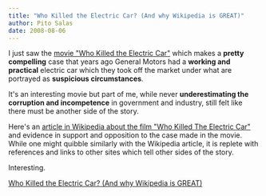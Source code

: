 ```yaml
---
title: "Who Killed the Electric Car? (And why Wikipedia is GREAT)"
author: Pito Salas
date: 2008-08-06
---
```




I just saw the [movie "Who Killed the Electric
Car"](<http://www.sonyclassics.com/whokilledtheelectriccar/>) which makes a
**pretty compelling** case that years ago General Motors had a **working and
practical** electric car which they took off the market under what are
portrayed as **suspicious circumstances**.

It's an interesting movie but part of me, while never **underestimating the
corruption and incompetence** in government and industry, still felt like
there must be another side of the story.

Here's an [article in Wikipedia about the film "Who Killed The Electric
Car"](<http://en.wikipedia.org/wiki/Who_Killed_the_Electric_Car%3F>) and
evidence in support and opposition to the case made in the movie. While one
might quibble similarly with the Wikipedia article, it is replete with
references and links to other sites which tell other sides of the story.

Interesting.


[Who Killed the Electric Car? (And why Wikipedia is GREAT)](None)
